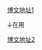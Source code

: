 #

[博文地址1](https://www.kekehub.com/2025/03/vpncf.html)

↓在用

[博文地址2](https://kjgx668.blogspot.com/2025/04/2025bpb3-vpnip-vpnyoutube4k10kbps.html)
